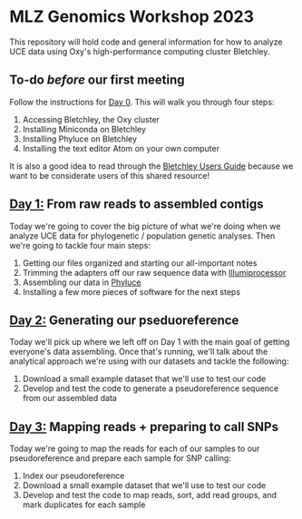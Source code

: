 # MLZ Genomics Workshop 2023

This repository will hold code and general information for how to analyze UCE data using Oxy's high-performance computing cluster Bletchley.

## To-do *before* our first meeting

Follow the instructions for [Day 0](https://github.com/jsalt/MLZ_Genomics_Workshop_2023/blob/main/Day_0_MLZ_Genomics_Workshop.md). This will walk you through four steps:
1. Accessing Bletchley, the Oxy cluster
2. Installing Miniconda on Bletchley
3. Installing Phyluce on Bletchley
4. Installing the text editor Atom on your own computer

It is also a good idea to read through the [Bletchley Users Guide](https://github.com/justinnhli/bletchley-docs/blob/main/users.md) because we want to be considerate users of this shared resource!


## [Day 1:](https://github.com/jsalt/MLZ_Genomics_Workshop_2023/blob/main/Day_1_MLZ_Genomics_Workshop.md) From raw reads to assembled contigs

Today we're going to cover the big picture of what we're doing when we analyze UCE data for phylogenetic / population genetic analyses. Then we're going to tackle four main steps:
1. Getting our files organized and starting our all-important notes
2. Trimming the adapters off our raw sequence data with [Illumiprocessor](https://github.com/faircloth-lab/illumiprocessor/)
3. Assembling our data in [Phyluce](https://phyluce.readthedocs.io/en/latest/purpose.html)
4. Installing a few more pieces of software for the next steps

## [Day 2:](https://github.com/jsalt/MLZ_Genomics_Workshop_2023/blob/main/Day_2_MLZ_Genomics_Workshop.md) Generating our pseduoreference
Today we'll pick up where we left off on Day 1 with the main goal of getting everyone's data assembling. Once that's running, we'll talk about the analytical approach we're using with our datasets and tackle the following:
1. Download a small example dataset that we'll use to test our code
2. Develop and test the code to generate a pseudoreference sequence from our assembled data


## [Day 3:](https://github.com/jsalt/MLZ_Genomics_Workshop_2023/blob/main/Day_3_MLZ_Genomics_Workshop.md) Mapping reads + preparing to call SNPs
Today we're going to map the reads for each of our samples to our pseudoreference and prepare each sample for SNP calling:
1. Index our pseudoreference
2. Download a small example dataset that we'll use to test our code
3. Develop and test the code to map reads, sort, add read groups, and mark duplicates for each sample

